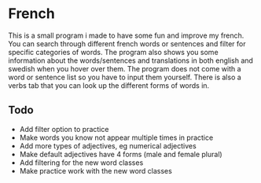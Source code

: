 # French
This is a small program i made to have some fun and improve my french. You can search through different french words or sentences and filter for specific categories of words. The program also shows you some information about the words/sentences and translations in both english and swedish when you hover over them. The program does not come with a word or sentence list so you have to input them yourself. There is also a verbs tab that you can look up the different forms of words in.

## Todo
* Add filter option to practice
* Make words you know not appear multiple times in practice
* Add more types of adjectives, eg numerical adjectives
* Make default adjectives have 4 forms (male and female plural)
* Add filtering for the new word classes
* Make practice work with the new word classes